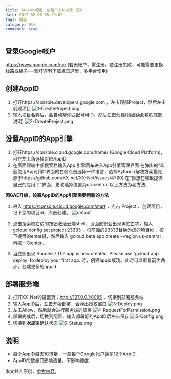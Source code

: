 ```yaml
---
title: XX-Net使用：创建个人AppID（四）
date: 2017-02-08 05:29:02
tags: 翻墙
category: 技术
comments: true
---
```

## 登录Google帐户

https://www.google.com/ncr (若无帐户，需注册，若注册失败，可能需要更换线路或梯子---[蓝灯VPN下载点击这里，多平台使用](https://github.com/getlantern/forum/issues/833))

<!--more-->

## 创建AppID

1. 打开https://console.developers.google.com ，左击顶部Project，然后左击创建项目
![1-CreateProject.png](http://img.blog.csdn.net/20170328131415853?watermark/2/text/aHR0cDovL2Jsb2cuY3Nkbi5uZXQvbWlhb3FpdWNoZW5n/font/5a6L5L2T/fontsize/400/fill/I0JBQkFCMA==/dissolve/70/gravity/SouthEast)
2. 输入项目名称后，会自动帮你匹配可用ID，然后左击创建(请细读此教程底部说明)
	![2-CreateProject.png](http://img.blog.csdn.net/20170328131427197?watermark/2/text/aHR0cDovL2Jsb2cuY3Nkbi5uZXQvbWlhb3FpdWNoZW5n/font/5a6L5L2T/fontsize/400/fill/I0JBQkFCMA==/dissolve/70/gravity/SouthEast)

## 设置AppID的App引擎

1. 打开https://console.cloud.google.com/home/ (Google Cloud Platform)，可在左上角选择对应AppID
2. 在页面顶端中部搜索栏输入App 引擎回车进入App引擎管理界面
在弹出的“欢迎使用App引擎”界面的左侧点击选择一种语言，选择Python (解决方案最先源于https://github.com/XX-net/XX-Net/issues/4720)
在“你想在哪里提供自己的应用？”界面，更改选择位置为us-central
以上方法为老方法,

**因GAE升级，设置AppID的App引擎需要用新的方法**

1. 进入 https://console.cloud.google.com/start ，点击 Project 、创建项目，记下您的项目id，点击创建。
![default](http://img.blog.csdn.net/20170328131457083?watermark/2/text/aHR0cDovL2Jsb2cuY3Nkbi5uZXQvbWlhb3FpdWNoZW5n/font/5a6L5L2T/fontsize/400/fill/I0JBQkFCMA==/dissolve/70/gravity/SouthEast)
2. 点击搜索框右边的按钮激活云端shell，页面底部会出现黑底白字，输入 gcloud config set project 23333 ，将前面的23333替换为您的项目id ，按下键盘的enter键，然后输入 gcloud beta app create --region us-central ，再按一次enter。

3. 当底部出现 Success! The app is now created. Please use 'gcloud app deploy' to deploy your first app. 时，创建appid成功。此时可以重复前面两步，创建更多的appid

## 部署服务端

1. 打开XX-Net的设置页：http://127.0.0.1:8085 ，切换到部署服务端
2. 输入AppID后，左击开始部署，会弹出授权窗口
![3-Deploy.png](http://img.blog.csdn.net/20170328131522651?watermark/2/text/aHR0cDovL2Jsb2cuY3Nkbi5uZXQvbWlhb3FpdWNoZW5n/font/5a6L5L2T/fontsize/400/fill/I0JBQkFCMA==/dissolve/70/gravity/SouthEast)
3. 左击Allow，然后就会进行服务端的部署
![4-RequestForPermission.png](http://img.blog.csdn.net/20170328131535995?watermark/2/text/aHR0cDovL2Jsb2cuY3Nkbi5uZXQvbWlhb3FpdWNoZW5n/font/5a6L5L2T/fontsize/400/fill/I0JBQkFCMA==/dissolve/70/gravity/SouthEast)
4. 部署完成后，切换到配置，输入部署好的AppID后左击保存
![5-Config.png](http://img.blog.csdn.net/20170328131546745?watermark/2/text/aHR0cDovL2Jsb2cuY3Nkbi5uZXQvbWlhb3FpdWNoZW5n/font/5a6L5L2T/fontsize/400/fill/I0JBQkFCMA==/dissolve/70/gravity/SouthEast)
5. 切换到***状态***来确认状态
![6-Status.png](http://img.blog.csdn.net/20170328131558522?watermark/2/text/aHR0cDovL2Jsb2cuY3Nkbi5uZXQvbWlhb3FpdWNoZW5n/font/5a6L5L2T/fontsize/400/fill/I0JBQkFCMA==/dissolve/70/gravity/SouthEast)

## 说明

- 每个AppID每天1G流量，一般每个Google帐户最多12个AppID.
- AppID的数量只影响流量，不影响速度.
	 
本文并非原创，[参考内容.](https://github.com/XX-net/XX-Net/wiki/how-to-create-my-appids)

